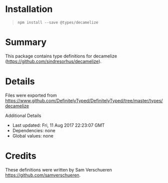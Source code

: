 # Installation
> `npm install --save @types/decamelize`

# Summary
This package contains type definitions for decamelize (https://github.com/sindresorhus/decamelize).

# Details
Files were exported from https://www.github.com/DefinitelyTyped/DefinitelyTyped/tree/master/types/decamelize

Additional Details
 * Last updated: Fri, 11 Aug 2017 22:23:07 GMT
 * Dependencies: none
 * Global values: none

# Credits
These definitions were written by Sam Verschueren <https://github.com/samverschueren>.
